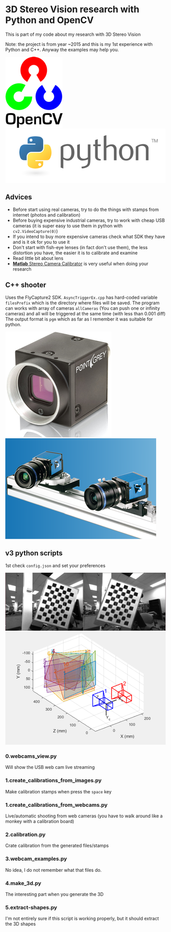 # 3D Stereo Vision research with Python and OpenCV

This is part of my code about my research with 3D Stereo Vision

Note: the project is from year ~2015 and this is my 1st experience with Python and C++. Anyway the examples may help you.

![](https://github.com/agavazov/3d-stereo-vision/raw/master/img/opencv.png)
![](https://github.com/agavazov/3d-stereo-vision/raw/master/img/python.png)

## Advices

- Before start using real cameras, try to do the things with stamps from internet (photos and calibration)
- Before buying expensive industrial cameras, try to work with cheap USB cameras (it is super easy to use them in python with `cv2.VideoCapture(0)`)
- If you intend to buy more expensive cameras check what SDK they have and is it ok for you to use it
- Don't start with fish-eye lenses (in fact don't use them), the less distortion you have, the easier it is to calibrate and examine
- Read little bit about lens
- [**Matlab** Stereo Camera Calibrator](https://www.mathworks.com/help/vision/ug/stereo-camera-calibrator-app.html) is very useful when doing your research

## C++ shooter

Uses the FlyCapture2 SDK. `AsyncTriggerEx.cpp` has hard-coded variable `filesPrefix` which is the directory where files will be saved.
The program can works with array of cameras `allCameras` (You can push one or infinity cameras) and all will be triggered at the same time (with less than 0.001 diff)
The output format is `pgm` which as far as I remember it was suitable for python.

![](https://github.com/agavazov/3d-stereo-vision/raw/master/img/camera.jpg)
![](https://github.com/agavazov/3d-stereo-vision/raw/master/img/camera-stand.png)

## v3 python scripts

1st check `config.json` and set your preferences

![](https://github.com/agavazov/3d-stereo-vision/raw/master/img/calibration1.png)
![](https://github.com/agavazov/3d-stereo-vision/raw/master/img/calibration2.png)

### 0.webcams_view.py

Will show the USB web cam live streaming

### 1.create_calibrations_from_images.py

Make calibration stamps when press the `space` key

### 1.create_calibrations_from_webcams.py

Live/automatic shooting from web cameras (you have to walk around like a monkey with a calibration board)

### 2.calibration.py

Crate calibration from the generated files/stamps

### 3.webcam_examples.py

No idea, I do not remember what that files do.

### 4.make_3d.py

The interesting part when you generate the 3D 

### 5.extract-shapes.py

I'm not entirely sure if this script is working properly, but it should extract the 3D shapes


